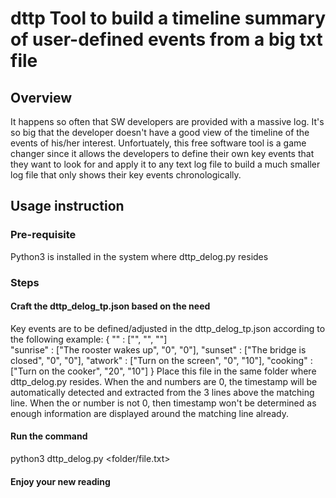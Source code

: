# dttp Tool to build a timeline summary of user-defined events from a big txt file
## Overview
It happens so often that SW developers are provided with a massive log. It's so big that the developer doesn't have a good view of the timeline of the events of his/her interest.
Unfortuately, this free software tool is a game changer since it allows the developers to define their own key events that they want to look for and apply it to any text log file
to build a much smaller log file that only shows their key events chronologically.
## Usage instruction
### Pre-requisite
Python3 is installed in the system where dttp_delog.py resides
### Steps
#### Craft the dttp_delog_tp.json based on the need
Key events are to be defined/adjusted in the dttp_delog_tp.json according to the following example:
{
  "<descriptive key>" : ["<matching keywords in the log>", "<how many lines to be extracted before the matching line>", "<how many lines to be extracted after the matching line>"]  
  "sunrise" : ["The rooster wakes up", "0", "0"],
  "sunset" : ["The bridge is closed", "0", "0"],
	"atwork" : ["Turn on the screen", "0", "10"],
	"cooking" : ["Turn on the cooker", "20", "10"]
}
Place this file in the same folder where dttp_delog.py resides.
When the <before> and <after> numbers are 0, the timestamp will be automatically detected and extracted from the 3 lines above the matching line.
When the <before> or <after> number is not 0, then timestamp won't be determined as enough information are displayed around the matching line already.
#### Run the command
python3 dttp_delog.py <folder/file.txt>
#### Enjoy your new reading
